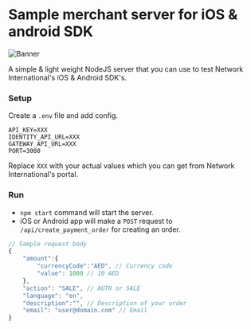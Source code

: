 # Sample merchant server for iOS & android SDK

![Banner](https://github.com/network-international/payment-sdk-ios/raw/master/assets/banner.jpg)


A simple & light weight NodeJS server that you can use to test Network International's iOS & Android SDK's.

### Setup
Create a `.env` file and add config.
```
API_KEY=XXX
IDENTITY_API_URL=XXX
GATEWAY_API_URL=XXX
PORT=3000
```
Replace `XXX` with your actual values which you can get from Network International's portal.

### Run
- `npm start` command will start the server.
- iOS or Android app will make a `POST` request to `/api/create_payment_order` for creating an order.
```js
// Sample request body
{
	"amount":{
		"currencyCode":"AED", // Currency code
		"value": 1000 // 10 AED
	},
	"action": "SALE", // AUTH or SALE
	"language": "en",
	"description":"", // Description of your order
	"email": "user@domain.com" // Email
}
```

